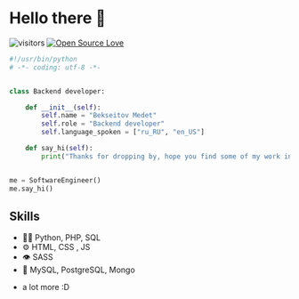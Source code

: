 # Hello there 👋

![visitors](https://visitor-badge.laobi.icu/badge?page_id=zhenye-na.zhenye-na)
[![Open Source Love](https://badges.frapsoft.com/os/v1/open-source.svg?v=102)](https://github.com/ellerbrock/open-source-badge/)


```python
#!/usr/bin/python
# -*- coding: utf-8 -*-


class Backend developer:

    def __init__(self):
        self.name = "Bekseitov Medet"
        self.role = "Backend developer"
        self.language_spoken = ["ru_RU", "en_US"]

    def say_hi(self):
        print("Thanks for dropping by, hope you find some of my work interesting.")


me = SoftwareEngineer()
me.say_hi()
```
## Skills
- 👨‍💻 Python, PHP, SQL
- ⚙️ HTML, CSS , JS
- 👁️ SASS
- 💽 MySQL, PostgreSQL, Mongo
+ a lot more :D
